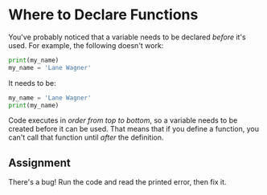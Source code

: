 # Where to Declare Functions

You've probably noticed that a variable needs to be declared _before_ it's used. For example, the following doesn't work:

```py
print(my_name)
my_name = 'Lane Wagner'
```

It needs to be:

```py
my_name = 'Lane Wagner'
print(my_name)
```

Code executes in _order from top to bottom_, so a variable needs to be created before it can be used. That means that if you define a function, you can't call that function until _after_ the definition.

## Assignment

There's a bug! Run the code and read the printed error, then fix it.